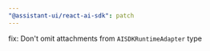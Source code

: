 ```yaml
---
"@assistant-ui/react-ai-sdk": patch
---
```


fix: Don't omit attachments from `AISDKRuntimeAdapter` type
